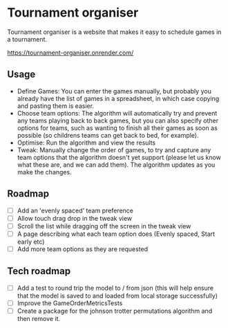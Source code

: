 # Tournament organiser

Tournament organiser is a website that makes it easy to schedule games in a tournament.

https://tournament-organiser.onrender.com/

## Usage

- Define Games: You can enter the games manually, but probably you already have the list of games in a spreadsheet, in which case copying and pasting them is easier.
- Choose team options: The algorithm will automatically try and prevent any teams playing back to back games, but you can also specify other options for teams, such as wanting to finish all their games as soon as possible (so childrens teams can get back to bed, for example).
- Optimise: Run the algorithm and view the results
- Tweak: Manually change the order of games, to try and capture any team options that the algorithm doesn't yet support (please let us know what these are, and we can add them). The algorithm updates as you make the changes.

## Roadmap

- [ ] Add an 'evenly spaced' team preference
- [ ] Allow touch drag drop in the tweak view
- [ ] Scroll the list while dragging off the screen in the tweak view
- [ ] A page describing what each team option does (Evenly spaced, Start early etc)
- [ ] Add more team options as they are requested

## Tech roadmap

- [ ] Add a test to round trip the model to / from json (this will help ensure that the model is saved to and loaded from local storage successfully)
- [ ] Improve the GameOrderMetricsTests
- [ ] Create a package for the johnson trotter permutations algorithm and then remove it.
